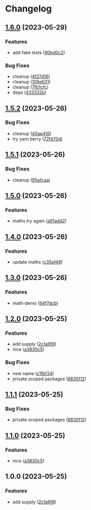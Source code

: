 # Changelog

## [1.6.0](https://github.com/ssistoza/release-please-monorepo-poc/compare/fluffy-bassoon-v1.5.2...fluffy-bassoon-v1.6.0) (2023-05-29)


### Features

* add fake tests ([90bd0c2](https://github.com/ssistoza/release-please-monorepo-poc/commit/90bd0c219f32b2e35a980c0b77d4113bcdca8eda))


### Bug Fixes

* cleanup ([4f27d16](https://github.com/ssistoza/release-please-monorepo-poc/commit/4f27d16d6032f28f9b2c1a391a6f4368841474a5))
* cleanup ([109e631](https://github.com/ssistoza/release-please-monorepo-poc/commit/109e631e9408fddef367db9f7b4c8ba00d26e4d2))
* cleanup ([7fb1cfc](https://github.com/ssistoza/release-please-monorepo-poc/commit/7fb1cfc002130fc24f18b9fe8d47a469f18a228f))
* deps ([433332b](https://github.com/ssistoza/release-please-monorepo-poc/commit/433332b0bfb7af835a4207fdf6388ddbb82104f3))

## [1.5.2](https://github.com/ssistoza/release-please-monorepo-poc/compare/fluffy-bassoon-v1.5.1...fluffy-bassoon-v1.5.2) (2023-05-26)


### Bug Fixes

* cleanup ([40ae416](https://github.com/ssistoza/release-please-monorepo-poc/commit/40ae416d473d011303f57146c0293a04d3032e4d))
* try yarn berry ([72f470d](https://github.com/ssistoza/release-please-monorepo-poc/commit/72f470d19b153530b723d1fb05b375fa37c96848))

## [1.5.1](https://github.com/ssistoza/release-please-monorepo-poc/compare/fluffy-bassoon-v1.5.0...fluffy-bassoon-v1.5.1) (2023-05-26)


### Bug Fixes

* cleanup ([95efcaa](https://github.com/ssistoza/release-please-monorepo-poc/commit/95efcaa16107810655f7164662fed9cdfb1069e3))

## [1.5.0](https://github.com/ssistoza/release-please-monorepo-poc/compare/fluffy-bassoon-v1.4.0...fluffy-bassoon-v1.5.0) (2023-05-26)


### Features

* maths try again ([a91add2](https://github.com/ssistoza/release-please-monorepo-poc/commit/a91add2c46b94040e8e9339a90877c21a8b9892b))

## [1.4.0](https://github.com/ssistoza/release-please-monorepo-poc/compare/fluffy-bassoon-v1.3.0...fluffy-bassoon-v1.4.0) (2023-05-26)


### Features

* update maths ([c35a148](https://github.com/ssistoza/release-please-monorepo-poc/commit/c35a148b17dabb21abde5049e3da80308b238457))

## [1.3.0](https://github.com/ssistoza/release-please-monorepo-poc/compare/fluffy-bassoon-v1.2.0...fluffy-bassoon-v1.3.0) (2023-05-26)


### Features

* math-demo ([64f7dcb](https://github.com/ssistoza/release-please-monorepo-poc/commit/64f7dcb6f4a7fc2934c86bbffe9bb4be2b3f13a9))

## [1.2.0](https://github.com/ssistoza/release-please-monorepo-poc/compare/fluffy-bassoon-v1.1.1...fluffy-bassoon-v1.2.0) (2023-05-25)


### Features

* add supply ([2c1a9f8](https://github.com/ssistoza/release-please-monorepo-poc/commit/2c1a9f85c0dd14df8ddc38316cc3023135c9578d))
* nice ([a3830c5](https://github.com/ssistoza/release-please-monorepo-poc/commit/a3830c530a49b89a8de064640fe66ea64a69330f))


### Bug Fixes

* new name ([c1fbf34](https://github.com/ssistoza/release-please-monorepo-poc/commit/c1fbf34246906bc30608f6f8c6090ff3bc2962e2))
* private scoped packages ([8830f12](https://github.com/ssistoza/release-please-monorepo-poc/commit/8830f12e60c221555bb1c2882ed9a261810cd82a))

## [1.1.1](https://github.com/ssistoza/release-please-monorepo-poc/compare/math-demo-v1.1.0...math-demo-v1.1.1) (2023-05-25)


### Bug Fixes

* private scoped packages ([8830f12](https://github.com/ssistoza/release-please-monorepo-poc/commit/8830f12e60c221555bb1c2882ed9a261810cd82a))

## [1.1.0](https://github.com/ssistoza/release-please-monorepo-poc/compare/math-demo-v1.0.0...math-demo-v1.1.0) (2023-05-25)


### Features

* nice ([a3830c5](https://github.com/ssistoza/release-please-monorepo-poc/commit/a3830c530a49b89a8de064640fe66ea64a69330f))

## 1.0.0 (2023-05-25)


### Features

* add supply ([2c1a9f8](https://github.com/ssistoza/release-please-monorepo-poc/commit/2c1a9f85c0dd14df8ddc38316cc3023135c9578d))

